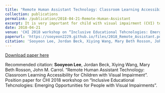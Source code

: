 ```yaml
---
title: "Remote Human Assistant Technology: Classroom Learning Accessibility for Children with Visual Impairment"
collection: publications
permalink: /publication/2018-04-21-Remote-Human-Assistant
excerpt: It is very important for child with visual impairment (CVI) to learn how to interact and engage with sighted peer for their equal social participation and inclusion throughout their life. This brings up benefit and a need of the classroom learning provided by a regular school because it provides great setting for CVI to easily and naturally learn the communication and social skills. For CVI to maximally take the benefit, their full and independent participation in the class activities are needed. However, not much attention has been paid to research that supports interaction and engagement in classroom setting but to an individual level focused learning technology. We propose leveraging a hybrid form of human plus technology assistance that may support CVI in a classroom setting and investigating a feasibility of the hybrid technology with an exploratory study.  
date: 2018-04-21
venue: 'CHI 2018 workshop on “Inclusive Educational Tehcnologies: Emerging Opportunities for People with Visual Impairments”'
paperurl: 'https://sooyeon2229.github.io/files/2018_Remote_Assistant.pdf'
citation: 'Sooyeon Lee, Jordan Beck, Xiying Wang, Mary Beth Rosson, John M. Carrol. “Remote Human Assistant Technology: Classroom Learning Accessibility for Children with Visual Impairment”. Position paper for CHI 2018 workshop on “Inclusive Educational Tehcnologies: Emerging Opportunities for People with Visual Impairments”.'
---
```


[Download paper here](https://sooyeon2229.github.io/files/2018_Remote_Assistant.pdf)

Recommended citation: **Sooyeon Lee**, Jordan Beck, Xiying Wang, Mary Beth Rosson, John M. Carrol. “Remote Human Assistant Technology: Classroom Learning Accessibility for Children with Visual Impairment”. Position paper for CHI 2018 workshop on “Inclusive Educational Tehcnologies: Emerging Opportunities for People with Visual Impairments”.
